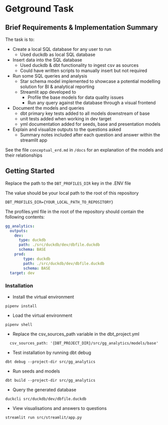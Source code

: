 # Getground Task

## Brief Requirements & Implementation Summary

The task is to:
- Create a local SQL database for any user to run
    - Used duckdb as local SQL database
- Insert data into the SQL database
    - Used duckdb & dbt functionality to ingest csv as sources
    - Could have written scripts to manually insert but not required
- Run some SQL queries and analysis
    - Star schema model implemented to showcase a potential modelling solution for BI & analytical reporting
    - Streamlit app developed to
        - Profile the base models for data quality issues
        - Run any query against the database through a visual frontend
- Document the models and queries
    - dbt primary key tests added to all models downstream of base
    - unit tests added when working in dev target
    - yml documentation added for seeds, base and presentation models
- Explain and visualize outputs to the questions asked
    - Summary notes included after each question and answer within the streamlit app

See the file `conceptual_erd.md` in `/docs` for an explanation of the models and their relationships

## Getting Started

Replace the path to the `DBT_PROFILES_DIR` key in the .ENV file

The value should be your local path to the root of this repository
```
DBT_PROFILES_DIR={YOUR_LOCAL_PATH_TO_REPOSITORY}
```

The profiles.yml file in the root of the repository should contain the following contents:
```yml
gg_analytics:
  outputs:
    dev:
      type: duckdb
      path: ./src/duckdb/dev/dbfile.duckdb
      schema: BASE
    prod:
        type: duckdb
        path: ./src/duckdb/dev/dbfile.duckdb
        schema: BASE  
  target: dev
```

### Installation

* Install the virtual environment
```
pipenv install
```
* Load the virtual environment
```
pipenv shell
```
* Replace the csv_sources_path variable in the dbt_project.yml
```
  csv_sources_path: '{DBT_PROJECT_DIR}/src/gg_analytics/models/base'
```
* Test installation by running dbt debug
```
dbt debug --project-dir src/gg_analytics
```
* Run seeds and models
```
dbt build --project-dir src/gg_analytics
```
* Query the generated database
```
duckcli src/duckdb/dev/dbfile.duckdb
```
* View visualisations and answers to questions
```
streamlit run src/streamlit/app.py
```